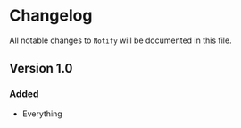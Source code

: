 # Changelog

All notable changes to `Notify` will be documented in this file.

## Version 1.0

### Added
- Everything
